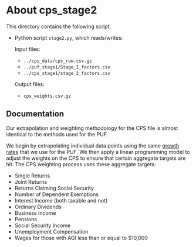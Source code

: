 About cps_stage2
================

This directory contains the following script:

* Python script `stage2.py`, which reads/writes:

  Input files:
    - `../cps_data/cps_raw.csv.gz`
    - `../puf_stage1/Stage_I_factors.csv`
    - `../cps_stage1/stage_2_factors.csv`

  Output files:
    - `cps_weights.csv.gz`


Documentation
-------------

Our extrapolation and weighting methodology for the CPS file is almost identical to the methods used for the PUF.

We begin by extrapolating individual data points using the same [growth rates](https://github.com/open-source-economics/taxdata/blob/master/stage1/growfactors.csv) that we use for the PUF. We then apply a linear programming model to adjust the weights on the CPS to ensure that certain aggregate targets are hit. The CPS weighting process uses these aggregate targets:

* Single Returns
* Joint Returns
* Returns Claiming Social Security
* Number of Dependent Exemptions
* Interest Income (both taxable and not)
* Ordinary Dividends
* Business Income
* Pensions
* Social Security Income
* Unemployment Compensation
* Wages for those with AGI less than or equal to $10,000
